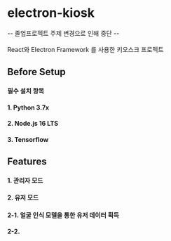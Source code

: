 # electron-kiosk
-- 졸업프로젝트 주제 변경으로 인해 중단 --
<br><br>
React와 Electron Framework 를 사용한 키오스크 프로젝트


## Before Setup
#### 필수 설치 항목

#### 1. Python 3.7x
#### 2. Node.js 16 LTS
#### 3. Tensorflow 


## Features
#### 1. 관리자 모드
#### 2. 유저 모드
#### 2-1. 얼굴 인식 모델을 통한 유저 데이터 획득
#### 2-2. 

